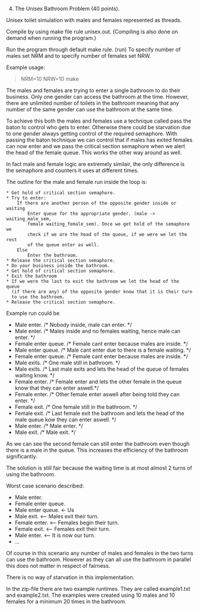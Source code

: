 4. The Unisex Bathroom Problem (40 points).

Unisex toilet simulation with males and females represented as
threads.

Compile by using make file rule unisex.out. (Compiling is
also done on demand when running the program.)

Run the program through default make rule. (run)
To specify number of males set NRM and to specify number of 
females set NRW.

Example usage: 
> NRM=10 NRW=10 make


The males and females are trying to enter a single bathroom to do their
business. Only one gender can access the bathroom at the time. However, there
are unlimited number of toilets in the bathroom meaning that any number of the
same gender can use the bathroom at the same time.

To achieve this both the males and females use a technique called pass the baton to control
who gets to enter. Otherwise there could be starvation due to one gender always getting control
of the required semaphore. With passing the baton technique we can control that if males has exited
females can now enter and we pass the critical section semaphore when we alert the head of the
female queue. This works the other way around as well. 

In fact male and female logic are extremely similair, the only difference is the semaphore and
counters it uses at different times. 

The outline for the male and female run inside the loop is:

    * Get hold of critical section semaphore.
    * Try to enter:
        If there are another person of the opposite gender inside or waiting
            Enter queue for the appropriate gender. (male -> waiting_male_sem, 
            female waiting_female_sem). Once we get hold of the semaphore we 
            check if we are the head of the queue, if we were we let the rest 
            of the queue enter as well.
        Else
            Enter the bathroom.
    * Release the critical section semaphore.
    * Do your business inside the bathroom.
    * Get hold of critical section semaphore.
    * Exit the bathroom
    * If we were the last to exit the bathroom we let the head of the queue
      (if there are any) of the opposite gender know that it is their turn 
      to use the bathroom.
    * Release the critical section semaphore.


Example run could be

* Male enter. /* Nobody inside, male can enter. */
* Male enter. /* Males inside and no females waiting, hence male can enter. */
* Female enter queue. /* Female cant enter because males are inside. */
* Male enter queue. /* Male cant enter due to there is a female waiting. */
* Female enter queue. /* Female cant enter because males are inside. */
* Male exits. /* One male still in bathroom. */
* Male exits. /* Last male exits and lets the head of the queue of females waiting know. */
* Female enter. /* Female enter and lets the other female in the queue know that they can 
                enter aswell.*/
* Female enter. /* Other female enter aswell after being told they can enter. */
* Female exit. /* One female still in the bathroom. */
* Female exit. /* Last female exit the bathroom and lets the head of the male queue kow they
              can enter aswell. */
* Male enter. /* Male enter. */
* Male exit. /* Male exit. */


As we can see the second female can still enter the bathroom even though there is
a male in the queue. This increases the efficiency of the bathroom significantly.

The solution is still fair because the waiting time is at most almost 2 turns of
using the bathroom. 

Worst case scenario described:

* Male enter.
* Female enter queue.
* Male enter queue. <- Us
* Male exit. <-- Males exit their turn.
* Female enter. <-- Females begin their turn.
* Female exit. <-- Females exit their turn.
* Male enter. <-- It is now our turn.
* ...

Of course in this scenario any number of males and females in the two turns can use the
bathroom. However as they can all use the bathroom in parallel this does not matter in
respect of fairness.

There is no way of starvation in this implementation. 


In the zip-file there are two example runtimes. They are called example1.txt and example2.txt.
The examples were created using 10 males and 10 females for a minimum 20 times in the bathroom.
